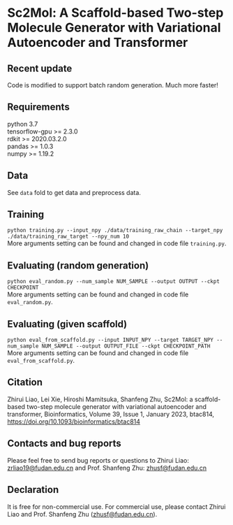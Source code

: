 # Sc2Mol: A Scaffold-based Two-step Molecule Generator with Variational Autoencoder and Transformer
## Recent update
Code is modified to support batch random generation. Much more faster!

## Requirements
python 3.7  
tensorflow-gpu >= 2.3.0  
rdkit >= 2020.03.2.0  
pandas >= 1.0.3  
numpy >= 1.19.2 

## Data
See `data` fold to get data and preprocess data.

## Training
`python training.py --input_npy ./data/training_raw_chain --target_npy ./data/training_raw_target --npy_num 10`  
More arguments setting can be found and changed in code file `training.py`.  

## Evaluating (random generation)
`python eval_random.py --num_sample NUM_SAMPLE --output OUTPUT --ckpt CHECKPOINT`  
More arguments setting can be found and changed in code file `eval_random.py`.  

## Evaluating (given scaffold)
`python eval_from_scaffold.py --input INPUT_NPY --target TARGET_NPY --num_sample NUM_SAMPLE --output OUTPUT_FILE --ckpt CHECKPOINT_PATH`  
More arguments setting can be found and changed in code file `eval_from_scaffold.py`.  

## Citation
Zhirui Liao, Lei Xie, Hiroshi Mamitsuka, Shanfeng Zhu, Sc2Mol: a scaffold-based two-step molecule generator with variational autoencoder and transformer, Bioinformatics, Volume 39, Issue 1, January 2023, btac814, https://doi.org/10.1093/bioinformatics/btac814

## Contacts and bug reports
Please feel free to send bug reports or questions to Zhirui Liao: zrliao19@fudan.edu.cn and Prof. Shanfeng Zhu: zhusf@fudan.edu.cn

## Declaration
It is free for non-commercial use. For commercial use, please contact Zhirui Liao and Prof. Shanfeng Zhu (zhusf@fudan.edu.cn).
